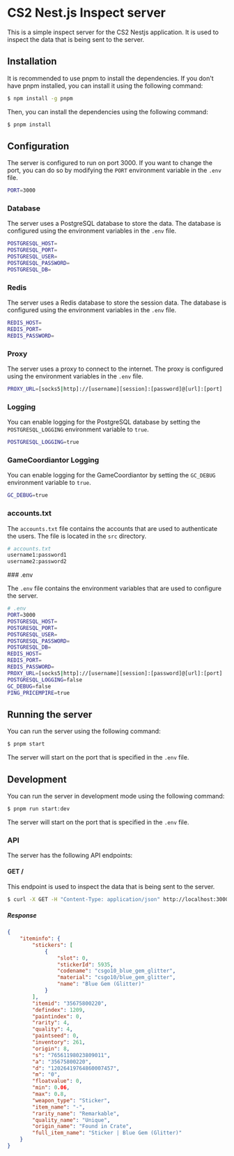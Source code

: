 # CS2 Nest.js Inspect server

This is a simple inspect server for the CS2 Nestjs application. It is used to inspect the data that is being sent to the server. 

## Installation

It is recommended to use pnpm to install the dependencies. If you don't have pnpm installed, you can install it using the following command: 

```bash
$ npm install -g pnpm
```

Then, you can install the dependencies using the following command:

```bash
$ pnpm install
```

## Configuration

The server is configured to run on port 3000. If you want to change the port, you can do so by modifying the `PORT` environment variable in the `.env` file. 
    
```bash
PORT=3000
```

### Database

The server uses a PostgreSQL database to store the data. The database is configured using the environment variables in the `.env` file. 

```bash
POSTGRESQL_HOST=
POSTGRESQL_PORT=
POSTGRESQL_USER=
POSTGRESQL_PASSWORD=
POSTGRESQL_DB=
```


### Redis

The server uses a Redis database to store the session data. The database is configured using the environment variables in the `.env` file. 

```bash
REDIS_HOST=
REDIS_PORT=
REDIS_PASSWORD=
```

### Proxy

The server uses a proxy to connect to the internet. The proxy is configured using the environment variables in the `.env` file. 

```bash
PROXY_URL=[socks5|http]://[username][session]:[password]@[url]:[port]
```

### Logging

You can enable logging for the PostgreSQL database by setting the `POSTGRESQL_LOGGING` environment variable to `true`. 

```bash 
POSTGRESQL_LOGGING=true
```

### GameCoordiantor Logging

You can enable logging for the GameCoordiantor by setting the `GC_DEBUG` environment variable to `true`.

```bash
GC_DEBUG=true
```

### accounts.txt

The `accounts.txt` file contains the accounts that are used to authenticate the users. The file is located in the `src` directory. 

```bash
# accounts.txt
username1:password1
username2:password2
```

### .env

The `.env` file contains the environment variables that are used to configure the server. 

```bash
# .env
PORT=3000
POSTGRESQL_HOST=
POSTGRESQL_PORT=
POSTGRESQL_USER=
POSTGRESQL_PASSWORD=
POSTGRESQL_DB=
REDIS_HOST=
REDIS_PORT=
REDIS_PASSWORD=
PROXY_URL=[socks5|http]://[username][session]:[password]@[url]:[port]
POSTGRESQL_LOGGING=false
GC_DEBUG=false
PING_PRICEMPIRE=true
```

## Running the server

You can run the server using the following command:

```bash
$ pnpm start
```

The server will start on the port that is specified in the `.env` file.

## Development

You can run the server in development mode using the following command:

```bash
$ pnpm run start:dev
```

The server will start on the port that is specified in the `.env` file.

### API

The server has the following API endpoints:

#### GET /

This endpoint is used to inspect the data that is being sent to the server.

```bash
$ curl -X GET -H "Content-Type: application/json" http://localhost:3000/?url=steam://rungame/730/76561202255233023/+csgo_econ_action_preview%20S76561198023809011A35678726741D4649654965632117657
```

##### Response 

```json
{
    "iteminfo": {
        "stickers": [
            {
                "slot": 0,
                "stickerId": 5935,
                "codename": "csgo10_blue_gem_glitter",
                "material": "csgo10/blue_gem_glitter",
                "name": "Blue Gem (Glitter)"
            }
        ],
        "itemid": "35675800220",
        "defindex": 1209,
        "paintindex": 0,
        "rarity": 4,
        "quality": 4,
        "paintseed": 0,
        "inventory": 261,
        "origin": 8,
        "s": "76561198023809011",
        "a": "35675800220",
        "d": "12026419764860007457",
        "m": "0",
        "floatvalue": 0,
        "min": 0.06,
        "max": 0.8,
        "weapon_type": "Sticker",
        "item_name": "-",
        "rarity_name": "Remarkable",
        "quality_name": "Unique",
        "origin_name": "Found in Crate",
        "full_item_name": "Sticker | Blue Gem (Glitter)"
    }
}
```

